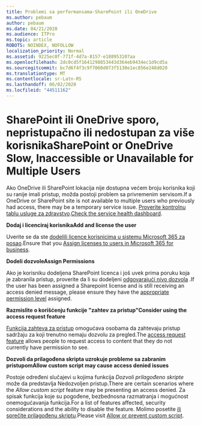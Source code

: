 ```yaml
---
title: Problemi sa performansama-SharePoint ili OneDrive
ms.author: pebaum
author: pebaum
ms.date: 04/21/2020
ms.audience: ITPro
ms.topic: article
ROBOTS: NOINDEX, NOFOLLOW
localization_priority: Normal
ms.assetid: 9225ec0f-771f-4d7a-8157-e188953107aa
ms.openlocfilehash: 2dc0cd5f1641298853443d364eb9434ec1d9cd5a
ms.sourcegitcommit: bc7d6f4f3c9f7060d073f5130e1ec856e248d020
ms.translationtype: MT
ms.contentlocale: sr-Latn-RS
ms.lasthandoff: 06/02/2020
ms.locfileid: "44511162"
---
```

# <a name="sharepoint-or-onedrive-slow-inaccessible-or-unavailable-for-multiple-users"></a><span data-ttu-id="305ec-102">SharePoint ili OneDrive sporo, nepristupačno ili nedostupan za više korisnika</span><span class="sxs-lookup"><span data-stu-id="305ec-102">SharePoint or OneDrive Slow, Inaccessible or Unavailable for Multiple Users</span></span>

<span data-ttu-id="305ec-103">Ako OneDrive ili SharePoint lokacija nije dostupna većem broju korisnika koji su ranije imali pristup, možda postoji problem sa privremenim servisom.</span><span class="sxs-lookup"><span data-stu-id="305ec-103">If a OneDrive or SharePoint site is not available to multiple users who previously had access, there may be a temporary service issue.</span></span> <span data-ttu-id="305ec-104">[Proverite kontrolnu tablu usluge za zdravstvo](https://portal.office.com/adminportal/home#/servicehealth).</span><span class="sxs-lookup"><span data-stu-id="305ec-104">[Check the service health dashboard](https://portal.office.com/adminportal/home#/servicehealth).</span></span>

<span data-ttu-id="305ec-105">**Dodaj i licenciraj korisnika**</span><span class="sxs-lookup"><span data-stu-id="305ec-105">**Add and license the user**</span></span>

<span data-ttu-id="305ec-106">Uverite se da ste [dodelili licence korisnicima u sistemu Microsoft 365 za posao](https://docs.microsoft.com/microsoft-365/admin/add-users/add-users).</span><span class="sxs-lookup"><span data-stu-id="305ec-106">Ensure that you [Assign licenses to users in Microsoft 365 for business](https://docs.microsoft.com/microsoft-365/admin/add-users/add-users).</span></span>


<span data-ttu-id="305ec-107">**Dodeli dozvole**</span><span class="sxs-lookup"><span data-stu-id="305ec-107">**Assign Permissions**</span></span>

<span data-ttu-id="305ec-108">Ako je korisniku dodeljena SharePoint licenca i još uvek prima poruku koja je zabranila pristup, proverite da li su dodeljeni [odgovarajući nivo dozvola](https://docs.microsoft.com/sharepoint/understanding-permission-levels) .</span><span class="sxs-lookup"><span data-stu-id="305ec-108">If the user has been assigned a Sharepoint license and is still receiving an access denied message, please ensure they have the [appropriate permission level](https://docs.microsoft.com/sharepoint/understanding-permission-levels) assigned.</span></span>

<span data-ttu-id="305ec-109">**Razmislite o korišćenju funkcije "zahtev za pristup"**</span><span class="sxs-lookup"><span data-stu-id="305ec-109">**Consider using the access request feature**</span></span>

<span data-ttu-id="305ec-110">[Funkcija zahteva za pristup](https://support.office.com/article/Set-up-and-manage-access-requests-94B26E0B-2822-49D4-929A-8455698654B3) omogućava osobama da zahtevaju pristup sadržaju za koji trenutno nemaju dozvolu za pregled.</span><span class="sxs-lookup"><span data-stu-id="305ec-110">The [access request feature](https://support.office.com/article/Set-up-and-manage-access-requests-94B26E0B-2822-49D4-929A-8455698654B3) allows people to request access to content that they do not currently have permission to see.</span></span>

<span data-ttu-id="305ec-111">**Dozvoli da prilagođena skripta uzrokuje probleme sa zabranim pristupom**</span><span class="sxs-lookup"><span data-stu-id="305ec-111">**Allow custom script may cause access denied issues**</span></span>

<span data-ttu-id="305ec-112">Postoje određeni slučajevi u kojima funkcija *Dozvoli prilagođeno skripte* može da predstavlja Nedozvoljen pristup.</span><span class="sxs-lookup"><span data-stu-id="305ec-112">There are certain scenarios where the *Allow custom script* feature may be presenting an access denied.</span></span> <span data-ttu-id="305ec-113">Za spisak funkcija koje su pogođene, bezbednosna razmatranja i mogućnost onemogućavanja funkcija.</span><span class="sxs-lookup"><span data-stu-id="305ec-113">For a list of features affected, security considerations and the ability to disable the feature.</span></span> <span data-ttu-id="305ec-114">Molimo posetite [ili sprečite prilagođenu skriptu](https://docs.microsoft.com/sharepoint/allow-or-prevent-custom-script).</span><span class="sxs-lookup"><span data-stu-id="305ec-114">Please visit [Allow or prevent custom script](https://docs.microsoft.com/sharepoint/allow-or-prevent-custom-script).</span></span>

